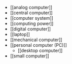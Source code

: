 - [[analog computer]] 
- [[central computer]]
- [[computer system]]
- [[computing power]]
- [[digital computer]]
- [[laptop]]
- [[mechanical computer]]
- [[personal computer (PC)]]
    - [[desktop computer]]
- [[small computer]]

